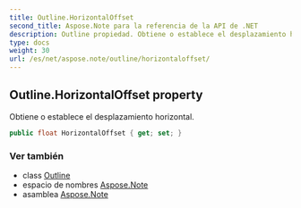 ```yaml
---
title: Outline.HorizontalOffset
second_title: Aspose.Note para la referencia de la API de .NET
description: Outline propiedad. Obtiene o establece el desplazamiento horizontal.
type: docs
weight: 30
url: /es/net/aspose.note/outline/horizontaloffset/
---
```

## Outline.HorizontalOffset property

Obtiene o establece el desplazamiento horizontal.

```csharp
public float HorizontalOffset { get; set; }
```

### Ver también

* class [Outline](../)
* espacio de nombres [Aspose.Note](../../outline/)
* asamblea [Aspose.Note](../../../)



